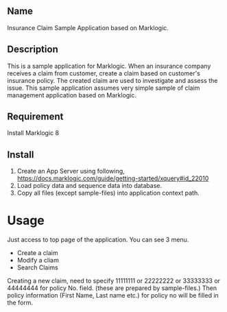 ## Name
Insurance Claim Sample Application based on Marklogic.

## Description
This is a sample application for Marklogic.
When an insurance company receives a claim from customer, create a claim based on customer's insurance policy. The created claim are used to investigate and assess the issue. This sample application assumes very simple sample of claim management application based on Marklogic.

## Requirement
Install Marklogic 8

## Install
1) Create an App Server using following,
   https://docs.marklogic.com/guide/getting-started/xquery#id_22010
2) Load policy data and sequence data into database. 
3) Copy all files (except sample-files) into application context path.

# Usage
Just access to top page of the application. You can see 3 menu.
- Create a claim
- Modify a cliam
- Search Claims

Creating a new claim, need to specify 11111111 or 22222222 or 33333333 or 44444444 for policy No. field. (these are prepared by sample-files.) Then policy information (First Name, Last name etc.) for policy no will be filled in the form.
